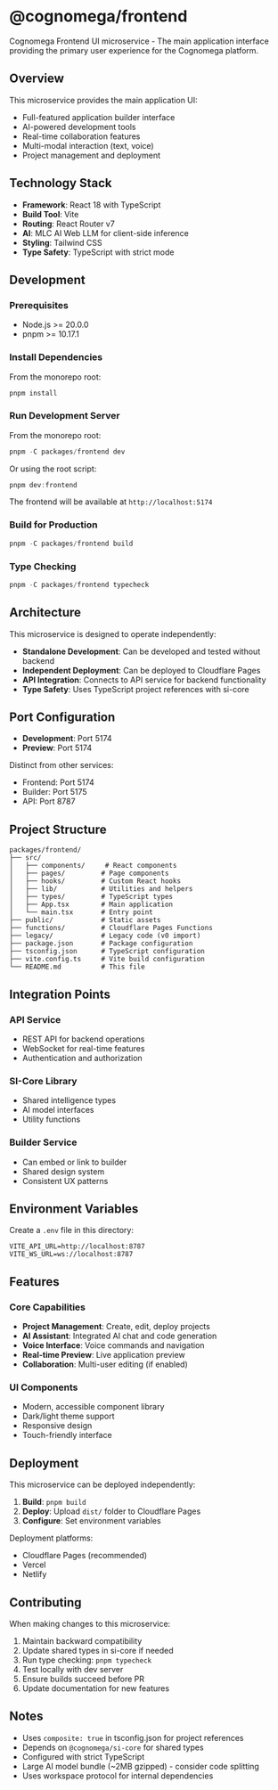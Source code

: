 # @cognomega/frontend

Cognomega Frontend UI microservice - The main application interface providing the primary user experience for the Cognomega platform.

## Overview

This microservice provides the main application UI:
- Full-featured application builder interface
- AI-powered development tools
- Real-time collaboration features
- Multi-modal interaction (text, voice)
- Project management and deployment

## Technology Stack

- **Framework**: React 18 with TypeScript
- **Build Tool**: Vite
- **Routing**: React Router v7
- **AI**: MLC AI Web LLM for client-side inference
- **Styling**: Tailwind CSS
- **Type Safety**: TypeScript with strict mode

## Development

### Prerequisites

- Node.js >= 20.0.0
- pnpm >= 10.17.1

### Install Dependencies

From the monorepo root:
```powershell
pnpm install
```

### Run Development Server

From the monorepo root:
```powershell
pnpm -C packages/frontend dev
```

Or using the root script:
```powershell
pnpm dev:frontend
```

The frontend will be available at `http://localhost:5174`

### Build for Production

```powershell
pnpm -C packages/frontend build
```

### Type Checking

```powershell
pnpm -C packages/frontend typecheck
```

## Architecture

This microservice is designed to operate independently:

- **Standalone Development**: Can be developed and tested without backend
- **Independent Deployment**: Can be deployed to Cloudflare Pages
- **API Integration**: Connects to API service for backend functionality
- **Type Safety**: Uses TypeScript project references with si-core

## Port Configuration

- **Development**: Port 5174
- **Preview**: Port 5174

Distinct from other services:
- Frontend: Port 5174
- Builder: Port 5175
- API: Port 8787

## Project Structure

```
packages/frontend/
├── src/
│   ├── components/     # React components
│   ├── pages/         # Page components
│   ├── hooks/         # Custom React hooks
│   ├── lib/           # Utilities and helpers
│   ├── types/         # TypeScript types
│   ├── App.tsx        # Main application
│   └── main.tsx       # Entry point
├── public/            # Static assets
├── functions/         # Cloudflare Pages Functions
├── legacy/            # Legacy code (v0 import)
├── package.json       # Package configuration
├── tsconfig.json      # TypeScript configuration
├── vite.config.ts     # Vite build configuration
└── README.md          # This file
```

## Integration Points

### API Service
- REST API for backend operations
- WebSocket for real-time features
- Authentication and authorization

### SI-Core Library
- Shared intelligence types
- AI model interfaces
- Utility functions

### Builder Service
- Can embed or link to builder
- Shared design system
- Consistent UX patterns

## Environment Variables

Create a `.env` file in this directory:

```env
VITE_API_URL=http://localhost:8787
VITE_WS_URL=ws://localhost:8787
```

## Features

### Core Capabilities
- **Project Management**: Create, edit, deploy projects
- **AI Assistant**: Integrated AI chat and code generation
- **Voice Interface**: Voice commands and navigation
- **Real-time Preview**: Live application preview
- **Collaboration**: Multi-user editing (if enabled)

### UI Components
- Modern, accessible component library
- Dark/light theme support
- Responsive design
- Touch-friendly interface

## Deployment

This microservice can be deployed independently:

1. **Build**: `pnpm build`
2. **Deploy**: Upload `dist/` folder to Cloudflare Pages
3. **Configure**: Set environment variables

Deployment platforms:
- Cloudflare Pages (recommended)
- Vercel
- Netlify

## Contributing

When making changes to this microservice:

1. Maintain backward compatibility
2. Update shared types in si-core if needed
3. Run type checking: `pnpm typecheck`
4. Test locally with dev server
5. Ensure builds succeed before PR
6. Update documentation for new features

## Notes

- Uses `composite: true` in tsconfig.json for project references
- Depends on `@cognomega/si-core` for shared types
- Configured with strict TypeScript
- Large AI model bundle (~2MB gzipped) - consider code splitting
- Uses workspace protocol for internal dependencies
